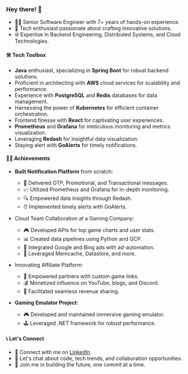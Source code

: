 ### Hey there! 👋

- 👨‍💻 Senior Software Engineer with 7+ years of hands-on experience.
- 🚀 Tech enthusiast passionate about crafting innovative solutions.
- 🌐 Expertise in Backend Engineering, Distributed Systems, and Cloud Technologies.

#### 🛠️ Tech Toolbox

- **Java** enthusiast, specializing in **Spring Boot** for robust backend solutions.
- Proficient in architecting with **AWS** cloud services for scalability and performance.
- Experience with **PostgreSQL** and **Redis** databases for data management.
- Harnessing the power of **Kubernetes** for efficient container orchestration.
- Frontend finesse with **React** for captivating user experiences.
- **Prometheus** and **Grafana** for meticulous monitoring and metrics visualization.
- Leveraging **Redash** for insightful data visualization.
- Staying alert with **GoAlerts** for timely notifications.

#### 👨‍💼 Achievements

- **Built Notification Platform** from scratch:
  - 📲 Delivered OTP, Promotional, and Transactional messages.
  - 📈 Utilized Prometheus and Grafana for in-depth monitoring.
  - 🔍 Empowered data insights through Redash.
  - ⏰ Implemented timely alerts with GoAlerts.

- Cloud Team Collaboration at a Gaming Company:
  - 🎮 Developed APIs for top game charts and user stats.
  - 📊 Created data pipelines using Python and GCP.
  - 📣 Integrated Google and Bing ads with ad-automation.
  - 📡 Leveraged Memcache, Datastore, and more.

- Innovating Affiliate Platform:
  - 💼 Empowered partners with custom game links.
  - 💰 Monetized influence on YouTube, blogs, and Discord.
  - 🤝 Facilitated seamless revenue sharing.

- **Gaming Emulator Project**:
  - 🎮 Developed and maintained immersive gaming emulator.
  - 🕹️ Leveraged .NET framework for robust performance.

#### 📞 Let's Connect

- 🤝 Connect with me on [LinkedIn](https://www.linkedin.com/in/chirantar/).
- 💬 Let's chat about code, tech trends, and collaboration opportunities.
- 🚀 Join me in building the future, one commit at a time.
